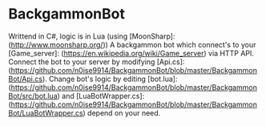 # BackgammonBot
Writtend in C#, logic is in Lua (using [MoonSharp]: (http://www.moonsharp.org/))
A backgammon bot which connect's to your [Game_server]: (https://en.wikipedia.org/wiki/Game_server) via HTTP API.<br>
Connect the bot to your server by modifying [Api.cs]: (https://github.com/n0ise9914/BackgammonBot/blob/master/BackgammonBot/Api.cs).
Change bot's logic by editing [bot.lua]: (https://github.com/n0ise9914/BackgammonBot/blob/master/BackgammonBot/src/bot.lua) and [LuaBotWrapper.cs]: (https://github.com/n0ise9914/BackgammonBot/blob/master/BackgammonBot/LuaBotWrapper.cs) depend on your need.

